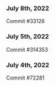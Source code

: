 ### July 8th, 2022

Commit #33126

### July 5th, 2022

Commit #314353


### July 4th, 2022

Commit #72281

